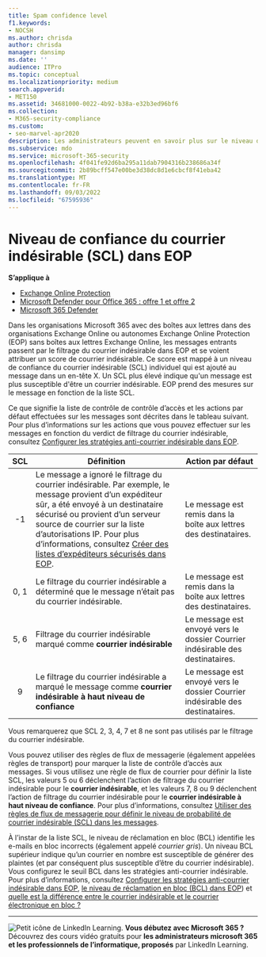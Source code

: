 ```yaml
---
title: Spam confidence level
f1.keywords:
- NOCSH
ms.author: chrisda
author: chrisda
manager: dansimp
ms.date: ''
audience: ITPro
ms.topic: conceptual
ms.localizationpriority: medium
search.appverid:
- MET150
ms.assetid: 34681000-0022-4b92-b38a-e32b3ed96bf6
ms.collection:
- M365-security-compliance
ms.custom:
- seo-marvel-apr2020
description: Les administrateurs peuvent en savoir plus sur le niveau de confiance du courrier indésirable (SCL) appliqué aux messages dans Exchange Online Protection (EOP).
ms.subservice: mdo
ms.service: microsoft-365-security
ms.openlocfilehash: 4f041fe92d6ba295a11dab7904316b238686a34f
ms.sourcegitcommit: 2b89bcff547e00be3d38dc8d1e6cbcf8f41eba42
ms.translationtype: MT
ms.contentlocale: fr-FR
ms.lasthandoff: 09/03/2022
ms.locfileid: "67595936"
---
```

# <a name="spam-confidence-level-scl-in-eop"></a>Niveau de confiance du courrier indésirable (SCL) dans EOP

**S’applique à**
- [Exchange Online Protection](exchange-online-protection-overview.md)
- [Microsoft Defender pour Office 365 : offre 1 et offre 2](defender-for-office-365.md)
- [Microsoft 365 Defender](../defender/microsoft-365-defender.md)

Dans les organisations Microsoft 365 avec des boîtes aux lettres dans des organisations Exchange Online ou autonomes Exchange Online Protection (EOP) sans boîtes aux lettres Exchange Online, les messages entrants passent par le filtrage du courrier indésirable dans EOP et se voient attribuer un score de courrier indésirable. Ce score est mappé à un niveau de confiance du courrier indésirable (SCL) individuel qui est ajouté au message dans un en-tête X. Un SCL plus élevé indique qu'un message est plus susceptible d'être un courrier indésirable. EOP prend des mesures sur le message en fonction de la liste SCL.

Ce que signifie la liste de contrôle de contrôle d’accès et les actions par défaut effectuées sur les messages sont décrites dans le tableau suivant. Pour plus d’informations sur les actions que vous pouvez effectuer sur les messages en fonction du verdict de filtrage du courrier indésirable, consultez [Configurer les stratégies anti-courrier indésirable dans EOP](configure-your-spam-filter-policies.md).

|SCL|Définition|Action par défaut|
|:---:|---|---|
|-1|Le message a ignoré le filtrage du courrier indésirable. Par exemple, le message provient d’un expéditeur sûr, a été envoyé à un destinataire sécurisé ou provient d’un serveur source de courrier sur la liste d’autorisations IP. Pour plus d’informations, consultez [Créer des listes d’expéditeurs sécurisés dans EOP](create-safe-sender-lists-in-office-365.md).|Le message est remis dans la boîte aux lettres des destinataires.|
|0, 1|Le filtrage du courrier indésirable a déterminé que le message n’était pas du courrier indésirable.|Le message est remis dans la boîte aux lettres des destinataires.|
|5, 6|Filtrage du courrier indésirable marqué comme **courrier indésirable**|Le message est envoyé vers le dossier Courrier indésirable des destinataires.|
|9 |Le filtrage du courrier indésirable a marqué le message comme **courrier indésirable à haut niveau de confiance**|Le message est envoyé vers le dossier Courrier indésirable des destinataires.|

Vous remarquerez que SCL 2, 3, 4, 7 et 8 ne sont pas utilisés par le filtrage du courrier indésirable.

Vous pouvez utiliser des règles de flux de messagerie (également appelées règles de transport) pour marquer la liste de contrôle d’accès aux messages. Si vous utilisez une règle de flux de courrier pour définir la liste SCL, les valeurs 5 ou 6 déclenchent l’action de filtrage du courrier indésirable pour le **courrier indésirable**, et les valeurs 7, 8 ou 9 déclenchent l’action de filtrage du courrier indésirable pour le **courrier indésirable à haut niveau de confiance**. Pour plus d’informations, consultez [Utiliser des règles de flux de messagerie pour définir le niveau de probabilité de courrier indésirable (SCL) dans les messages](/exchange/security-and-compliance/mail-flow-rules/use-rules-to-set-scl).

À l’instar de la liste SCL, le niveau de réclamation en bloc (BCL) identifie les e-mails en bloc incorrects (également appelé _courrier gris_). Un niveau BCL supérieur indique qu’un courrier en nombre est susceptible de générer des plaintes (et par conséquent plus susceptible d’être du courrier indésirable). Vous configurez le seuil BCL dans les stratégies anti-courrier indésirable. Pour plus d’informations, consultez [Configurer les stratégies anti-courrier indésirable dans EOP](configure-your-spam-filter-policies.md), [le niveau de réclamation en bloc (BCL) dans EOP](bulk-complaint-level-values.md)) et [quelle est la différence entre le courrier indésirable et le courrier électronique en bloc ?](what-s-the-difference-between-junk-email-and-bulk-email.md)

****

![Petit icône de LinkedIn Learning.](../../media/eac8a413-9498-4220-8544-1e37d1aaea13.png) **Vous débutez avec Microsoft 365 ?** Découvrez des cours vidéo gratuits pour **les administrateurs microsoft 365 et les professionnels de l’informatique, proposés** par LinkedIn Learning.

